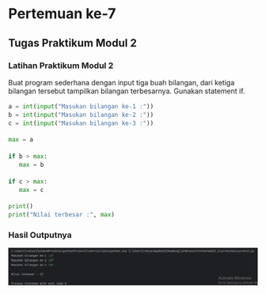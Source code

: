 # Pertemuan ke-7

## Tugas Praktikum Modul 2

### Latihan Praktikum Modul 2

Buat program sederhana dengan input tiga buah bilangan, dari ketiga bilangan
tersebut tampilkan bilangan terbesarnya. Gunakan statement if.

```python
a = int(input("Masukan bilangan ke-1 :"))
b = int(input("Masukan bilangan ke-2 :"))
c = int(input("Masukan bilangan ke-3 :"))

max = a

if b > max:
   max = b

if c > max:
   max = c

print()
print("Nilai terbesar :", max)
``` 
### Hasil Outputnya

![](Screenshot/Screenshot%20(51).png)
